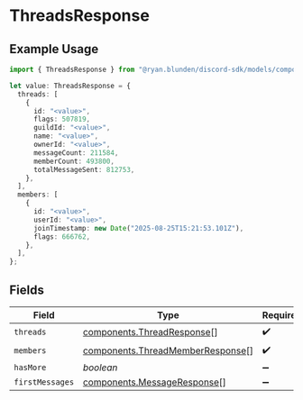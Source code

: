 # ThreadsResponse

## Example Usage

```typescript
import { ThreadsResponse } from "@ryan.blunden/discord-sdk/models/components";

let value: ThreadsResponse = {
  threads: [
    {
      id: "<value>",
      flags: 507819,
      guildId: "<value>",
      name: "<value>",
      ownerId: "<value>",
      messageCount: 211584,
      memberCount: 493800,
      totalMessageSent: 812753,
    },
  ],
  members: [
    {
      id: "<value>",
      userId: "<value>",
      joinTimestamp: new Date("2025-08-25T15:21:53.101Z"),
      flags: 666762,
    },
  ],
};
```

## Fields

| Field                                                                                | Type                                                                                 | Required                                                                             | Description                                                                          |
| ------------------------------------------------------------------------------------ | ------------------------------------------------------------------------------------ | ------------------------------------------------------------------------------------ | ------------------------------------------------------------------------------------ |
| `threads`                                                                            | [components.ThreadResponse](../../models/components/threadresponse.md)[]             | :heavy_check_mark:                                                                   | N/A                                                                                  |
| `members`                                                                            | [components.ThreadMemberResponse](../../models/components/threadmemberresponse.md)[] | :heavy_check_mark:                                                                   | N/A                                                                                  |
| `hasMore`                                                                            | *boolean*                                                                            | :heavy_minus_sign:                                                                   | N/A                                                                                  |
| `firstMessages`                                                                      | [components.MessageResponse](../../models/components/messageresponse.md)[]           | :heavy_minus_sign:                                                                   | N/A                                                                                  |